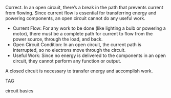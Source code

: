 Correct. In an open circuit, there’s a break in the path that prevents current from flowing. Since current flow is essential for transferring energy and powering components, an open circuit cannot do any useful work.

- Current Flow: For any work to be done (like lighting a bulb or powering a motor), there must be a complete path for current to flow from the power source, through the load, and back.
- Open Circuit Condition: In an open circuit, the current path is interrupted, so no electrons move through the circuit.
- Useful Work: Since no energy is delivered to the components in an open circuit, they cannot perform any function or output.

A closed circuit is necessary to transfer energy and accomplish work.

TAG

circuit basics
